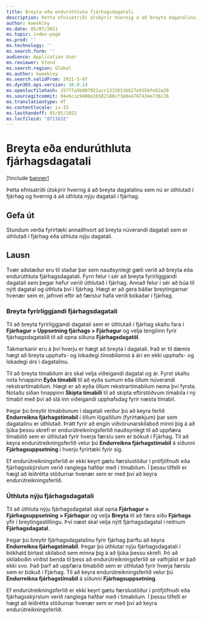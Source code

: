 ```yaml
---
title: Breyta eða endurúthluta fjárhagsdagatali
description: Þetta efnisatriði útskýrir hvernig á að breyta dagatalinu sem nú er úthlutað í fjárhag og hvernig á að úthluta nýju dagatali í fjárhag.
author: kweekley
ms.date: 05/07/2021
ms.topic: index-page
ms.prod: ''
ms.technology: ''
ms.search.form: ''
audience: Application User
ms.reviewer: kfend
ms.search.region: Global
ms.author: kweekley
ms.search.validFrom: 2021-5-07
ms.dyn365.ops.version: 10.0.14
ms.openlocfilehash: 25777a5b807921acc13338116627e9356fe62a20
ms.sourcegitcommit: 04e6c1c9400e1b582180cf3e0e4767434e736c26
ms.translationtype: HT
ms.contentlocale: is-IS
ms.lasthandoff: 05/05/2022
ms.locfileid: "8711632"
---
```

# <a name="change-or-reassign-a-ledger-calendar"></a>Breyta eða endurúthluta fjárhagsdagatali

[!include [banner](../includes/banner.md)]

Þetta efnisatriði útskýrir hvernig á að breyta dagatalinu sem nú er úthlutað í fjárhag og hvernig á að úthluta nýju dagatali í fjárhag.

## <a name="issue"></a>Gefa út

Stundum verða fyrirtæki annaðhvort að breyta núverandi dagatali sem er úthlutað í fjárhag eða úthluta nýju dagatali.

## <a name="resolution"></a>Lausn

Tvær aðstæður eru til staðar þar sem nauðsynlegt gæti verið að breyta eða endurúthluta fjárhagsdagatali. Fyrri felur í sér að breyta fyrirliggjandi dagatali sem þegar hefur verið úthlutað í fjárhag. Annað felur í sér að búa til nýtt dagatal og úthluta því í fjárhag. Hægt er að gera báðar breytingarnar hvenær sem er, jafnvel eftir að færslur hafa verið bókaðar í fjárhag.

### <a name="change-an-existing-fiscal-calendar"></a>Breyta fyrirliggjandi fjárhagsdagatali

Til að breyta fyrirliggjandi dagatali sem er úthlutað í fjárhag skaltu fara í **Fjárhagur \> Uppsetning fjárhags \> Fjárhagur** og velja tengilinn fyrir fjárhagsdagatalið til að opna síðuna **Fjárhagsdagatöl**.

Takmarkanir eru á því hverju er hægt að breyta í dagatali. Það er til dæmis hægt að breyta upphafs- og lokadegi *tímabilanna* á ári en ekki upphafs- og lokadegi *árs* í dagatalinu.

Til að breyta tímabilum árs skal velja viðeigandi dagatal og ár. Fyrst skaltu nota hnappinn **Eyða tímabili** til að eyða sumum eða öllum núverandi rekstrartímabilum. Hægt er að eyða öllum rekstrartímabilum nema því fyrsta. Notaðu síðan hnappinn **Skipta tímabili** til að skipta eftirstöðvum tímabila í ný tímabil með því að slá inn viðeigandi upphafsdag fyrir næsta tímabil.

Þegar þú breytir tímabilunum í dagatali verður þú að keyra ferlið **Endurreikna fjárhagstímabil** í öllum lögaðilum (fyrirtækjum) þar sem dagatalinu er úthlutað. Þrátt fyrir að engin viðvörunarskilaboð minni þig á að ljúka þessu skrefi er endurútreikningsferlið nauðsynlegt til að uppfæra tímabilið sem er úthlutað fyrir hverja færslu sem er bókuð í Fjárhag. Til að keyra endurútreikningsferlið velur þú **Endurreikna fjárhagstímabil** á síðunni **Fjárhagsuppsetning** í hverju fyrirtæki fyrir sig.

Ef endurútreikningsferlið er ekki keyrt gætu færslustöður í prófjöfnuði eða fjárhagsskýrslum verið ranglega hafðar með í tímabilum. Í þessu tilfelli er hægt að leiðrétta stöðurnar hvenær sem er með því að keyra endurútreikningsferlið.

### <a name="assign-a-new-fiscal-calendar"></a>Úthluta nýju fjárhagsdagatali

Til að úthluta nýju fjárhagsdagatali skal opna **Fjárhagur \> Fjárhagsuppsetning \> Fjárhagur** og velja **Breyta** til að færa síðu **Fjárhags** yfir í breytingastillingu. Því næst skal velja nýtt fjárhagsdagatal í reitnum **Fjárhagsdagatal**.

Þegar þú breytir fjárhagsdagatalinu fyrir fjárhag þarftu að keyra **Endurreikna fjárhagstímabil**. Þegar þú úthlutar nýju fjárhagsdagatali í bókhald birtast skilaboð sem minna þig á að ljúka þessu skrefi. Þó að skilaboðin virðist benda til þess að endurútreikningsferlið sé valfrjálst er það ekki svo. Það þarf að uppfæra tímabilið sem er úthlutað fyrir hverja færslu sem er bókuð í Fjárhag. Til að keyra endurútreikningsferlið velur þú **Endurreikna fjárhagstímabil** á síðunni **Fjárhagsuppsetning**.

Ef endurútreikningsferlið er ekki keyrt gætu færslustöður í prófjöfnuði eða fjárhagsskýrslum verið ranglega hafðar með í tímabilum. Í þessu tilfelli er hægt að leiðrétta stöðurnar hvenær sem er með því að keyra endurútreikningsferlið.
